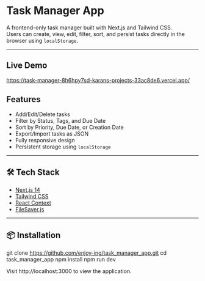 # Task Manager App

A frontend-only task manager built with Next.js and Tailwind CSS.  
Users can create, view, edit, filter, sort, and persist tasks directly in the browser using `localStorage`.

---
## Live Demo

https://task-manager-8h6hpy7sd-karans-projects-33ac8de6.vercel.app/

## Features

- Add/Edit/Delete tasks
- Filter by Status, Tags, and Due Date
- Sort by Priority, Due Date, or Creation Date
- Export/Import tasks as JSON
- Fully responsive design
- Persistent storage using `localStorage`

---

## 🛠️ Tech Stack

- [Next.js 14](https://nextjs.org/)
- [Tailwind CSS](https://tailwindcss.com/)
- [React Context](https://reactjs.org/docs/context.html)
- [FileSaver.js](https://www.npmjs.com/package/file-saver)
---

## 📦 Installation

git clone https://github.com/enjoy-ing/task_manager_app.git
cd task_manager_app
npm install
npm run dev

Visit http://localhost:3000 to view the application.
